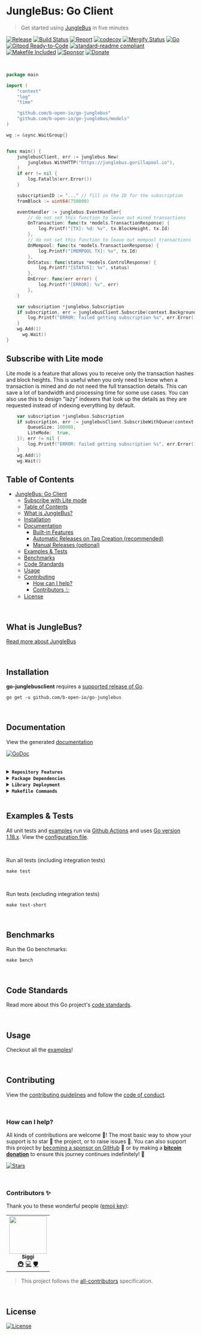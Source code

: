 # JungleBus: Go Client
> Get started using [JungleBus](https://junglebus.gorillapool.io) in five minutes

[![Release](https://img.shields.io/github/release-pre/b-open-io/go-junglebus.svg?logo=github&style=flat&v=2)](https://github.com/b-open-io/go-junglebus/releases)
[![Build Status](https://img.shields.io/github/workflow/status/b-open-io/go-junglebus/run-go-tests?logo=github&v=2)](https://github.com/b-open-io/go-junglebus/actions)
[![Report](https://goreportcard.com/badge/github.com/b-open-io/go-junglebus?style=flat&v=2)](https://goreportcard.com/report/github.com/b-open-io/go-junglebus)
[![codecov](https://codecov.io/gh/b-open-io/go-junglebus/branch/master/graph/badge.svg?v=2)](https://codecov.io/gh/b-open-io/go-junglebus)
[![Mergify Status](https://img.shields.io/endpoint.svg?url=https://api.mergify.com/v1/badges/b-open-io/go-junglebus&style=flat&v=2)](https://mergify.io)
[![Go](https://img.shields.io/github/go-mod/go-version/b-open-io/go-junglebus?v=2)](https://golang.org/)
<br>
[![Gitpod Ready-to-Code](https://img.shields.io/badge/Gitpod-ready--to--code-blue?logo=gitpod&v=2)](https://gitpod.io/#https://github.com/b-open-io/go-junglebus)
[![standard-readme compliant](https://img.shields.io/badge/readme%20style-standard-brightgreen.svg?style=flat&v=2)](https://github.com/RichardLitt/standard-readme)
[![Makefile Included](https://img.shields.io/badge/Makefile-Supported%20-brightgreen?=flat&logo=probot&v=2)](Makefile)
[![Sponsor](https://img.shields.io/badge/sponsor-mrz1836-181717.svg?logo=github&style=flat&v=2)](https://github.com/sponsors/b-open-io)
[![Donate](https://img.shields.io/badge/donate-bitcoin-ff9900.svg?logo=bitcoin&style=flat&v=2)](https://gobitcoinsv.com/#sponsor?utm_source=github&utm_medium=sponsor-link&utm_campaign=go-junglebusclient&utm_term=go-junglebusclient&utm_content=go-junglebusclient)

<br/>

```go
package main

import (
    "context"
    "log"
    "time"

    "github.com/b-open-io/go-junglebus"
    "github.com/b-open-io/go-junglebus/models"
)

wg := &sync.WaitGroup{}


func main() {
    junglebusClient, err := junglebus.New(
        junglebus.WithHTTP("https://junglebus.gorillapool.io"),
    )
    if err != nil {
        log.Fatalln(err.Error())
    }

    subscriptionID := "..." // fill in the ID for the subscription
    fromBlock := uint64(750000)

    eventHandler := junglebus.EventHandler{
        // do not set this function to leave out mined transactions
        OnTransaction: func(tx *models.TransactionResponse) {
            log.Printf("[TX]: %d: %v", tx.BlockHeight, tx.Id)
        },
        // do not set this function to leave out mempool transactions
        OnMempool: func(tx *models.TransactionResponse) {
            log.Printf("[MEMPOOL TX]: %v", tx.Id)
        },
        OnStatus: func(status *models.ControlResponse) {
            log.Printf("[STATUS]: %v", status)
        },
        OnError: func(err error) {
            log.Printf("[ERROR]: %v", err)
        },
    }

    var subscription *junglebus.Subscription
    if subscription, err = junglebusClient.Subscribe(context.Background(), subscriptionID, fromBlock, eventHandler); err != nil {
        log.Printf("ERROR: failed getting subscription %s", err.Error())
    }
    wg.Add(1)
	  wg.Wait()
}
```

## Subscribe with Lite mode
Lite mode is a feature that allows you to receive only the transaction hashes and block heights. This is useful when you only need to know when a transaction is mined and do not need the full transaction details. This can save a lot of bandwidth and processing time for some use cases. You can also use this to design "lazy" indexers that look up the details as they are requested instead of indexing everything by default.

```go
	var subscription *junglebus.Subscription
	if subscription, err := junglebusClient.SubscribeWithQueue(context.Background(), subscriptionID, fromBlock, 0, eventHandler, &junglebus.SubscribeOptions{
		QueueSize: 100000,
		LiteMode:  true,
	}); err != nil {
		log.Printf("ERROR: failed getting subscription %s", err.Error())
	}
	wg.Add(1)
	wg.Wait()
```

## Table of Contents
- [JungleBus: Go Client](#junglebus-go-client)
  - [Subscribe with Lite mode](#subscribe-with-lite-mode)
  - [Table of Contents](#table-of-contents)
  - [What is JungleBus?](#what-is-junglebus)
  - [Installation](#installation)
  - [Documentation](#documentation)
      - [Built-in Features](#built-in-features)
    - [Automatic Releases on Tag Creation (recommended)](#automatic-releases-on-tag-creation-recommended)
    - [Manual Releases (optional)](#manual-releases-optional)
  - [Examples \& Tests](#examples--tests)
  - [Benchmarks](#benchmarks)
  - [Code Standards](#code-standards)
  - [Usage](#usage)
  - [Contributing](#contributing)
    - [How can I help?](#how-can-i-help)
    - [Contributors ✨](#contributors-)
  - [License](#license)

<br/>

## What is JungleBus?
[Read more about JungleBus](https://getjunglebus.io)

<br/>

## Installation

**go-junglebusclient** requires a [supported release of Go](https://golang.org/doc/devel/release.html#policy).
```shell script
go get -u github.com/b-open-io/go-junglebus
```

<br/>

## Documentation
View the generated [documentation](https://pkg.go.dev/github.com/b-open-io/go-junglebus)

[![GoDoc](https://godoc.org/github.com/b-open-io/go-junglebus?status.svg&style=flat&v=2)](https://pkg.go.dev/github.com/b-open-io/go-junglebus)

<br/>

<details>
<summary><strong><code>Repository Features</code></strong></summary>
<br/>

This repository was created using [MrZ's `go-template`](https://github.com/mrz1836/go-template#about)

#### Built-in Features
- Continuous integration via [GitHub Actions](https://github.com/features/actions)
- Build automation via [Make](https://www.gnu.org/software/make)
- Dependency management using [Go Modules](https://github.com/golang/go/wiki/Modules)
- Code formatting using [gofumpt](https://github.com/mvdan/gofumpt) and linting with [golangci-lint](https://github.com/golangci/golangci-lint) and [yamllint](https://yamllint.readthedocs.io/en/stable/index.html)
- Unit testing with [testify](https://github.com/stretchr/testify), [race detector](https://blog.golang.org/race-detector), code coverage [HTML report](https://blog.golang.org/cover) and [Codecov report](https://codecov.io/)
- Releasing using [GoReleaser](https://github.com/goreleaser/goreleaser) on [new Tag](https://git-scm.com/book/en/v2/Git-Basics-Tagging)
- Dependency scanning and updating thanks to [Dependabot](https://dependabot.com) and [Nancy](https://github.com/sonatype-nexus-community/nancy)
- Security code analysis using [CodeQL Action](https://docs.github.com/en/github/finding-security-vulnerabilities-and-errors-in-your-code/about-code-scanning)
- Automatic syndication to [pkg.go.dev](https://pkg.go.dev/) on every release
- Generic templates for [Issues and Pull Requests](https://docs.github.com/en/communities/using-templates-to-encourage-useful-issues-and-pull-requests/configuring-issue-templates-for-your-repository) in Github
- All standard Github files such as `LICENSE`, `CONTRIBUTING.md`, `CODE_OF_CONDUCT.md`, and `SECURITY.md`
- Code [ownership configuration](.github/CODEOWNERS) for Github
- All your ignore files for [vs-code](.editorconfig), [docker](.dockerignore) and [git](.gitignore)
- Automatic sync for [labels](.github/labels.yml) into Github using a pre-defined [configuration](.github/labels.yml)
- Built-in powerful merging rules using [Mergify](https://mergify.io/)
- Welcome [new contributors](.github/mergify.yml) on their first Pull-Request
- Follows the [standard-readme](https://github.com/RichardLitt/standard-readme/blob/master/spec.md) specification
- [Visual Studio Code](https://code.visualstudio.com) configuration with [Go](https://code.visualstudio.com/docs/languages/go)
- (Optional) [Slack](https://slack.com), [Discord](https://discord.com) or [Twitter](https://twitter.com) announcements on new Github Releases
- (Optional) Easily add [contributors](https://allcontributors.org/docs/en/bot/installation) in any Issue or Pull-Request

</details>

<details>
<summary><strong><code>Package Dependencies</code></strong></summary>
<br/>

- [stretchr/testify](https://github.com/stretchr/testify)
</details>

<details>
<summary><strong><code>Library Deployment</code></strong></summary>
<br/>

Releases are automatically created when you create a new [git tag](https://git-scm.com/book/en/v2/Git-Basics-Tagging)!

If you want to manually make releases, please install GoReleaser:

[goreleaser](https://github.com/goreleaser/goreleaser) for easy binary or library deployment to Github and can be installed:
- **using make:** `make install-releaser`
- **using brew:** `brew install goreleaser`

The [.goreleaser.yml](.goreleaser.yml) file is used to configure [goreleaser](https://github.com/goreleaser/goreleaser).

<br/>

### Automatic Releases on Tag Creation (recommended)
Automatic releases via [Github Actions](.github/workflows/release.yml) from creating a new tag:
```shell
make tag version=1.2.3
```

<br/>

### Manual Releases (optional)
Use `make release-snap` to create a snapshot version of the release, and finally `make release` to ship to production (manually).

<br/>

</details>

<details>
<summary><strong><code>Makefile Commands</code></strong></summary>
<br/>

View all `makefile` commands
```shell script
make help
```

List of all current commands:
```text
all                           Runs multiple commands
clean                         Remove previous builds and any cached data
clean-mods                    Remove all the Go mod cache
coverage                      Shows the test coverage
diff                          Show the git diff
generate                      Runs the go generate command in the base of the repo
godocs                        Sync the latest tag with GoDocs
help                          Show this help message
install                       Install the application
install-all-contributors      Installs all contributors locally
install-go                    Install the application (Using Native Go)
install-releaser              Install the GoReleaser application
lint                          Run the golangci-lint application (install if not found)
release                       Full production release (creates release in Github)
release                       Runs common.release then runs godocs
release-snap                  Test the full release (build binaries)
release-test                  Full production test release (everything except deploy)
replace-version               Replaces the version in HTML/JS (pre-deploy)
tag                           Generate a new tag and push (tag version=0.0.0)
tag-remove                    Remove a tag if found (tag-remove version=0.0.0)
tag-update                    Update an existing tag to current commit (tag-update version=0.0.0)
test                          Runs lint and ALL tests
test-ci                       Runs all tests via CI (exports coverage)
test-ci-no-race               Runs all tests via CI (no race) (exports coverage)
test-ci-short                 Runs unit tests via CI (exports coverage)
test-no-lint                  Runs just tests
test-short                    Runs vet, lint and tests (excludes integration tests)
test-unit                     Runs tests and outputs coverage
uninstall                     Uninstall the application (and remove files)
update-contributors           Regenerates the contributors html/list
update-linter                 Update the golangci-lint package (macOS only)
vet                           Run the Go vet application
```
</details>

<br/>

## Examples & Tests
All unit tests and [examples](examples) run via [Github Actions](https://github.com/b-open-io/go-junglebus/actions) and
uses [Go version 1.18.x](https://golang.org/doc/go1.18). View the [configuration file](.github/workflows/run-tests.yml).

<br/>

Run all tests (including integration tests)
```shell script
make test
```

<br/>

Run tests (excluding integration tests)
```shell script
make test-short
```

<br/>

## Benchmarks
Run the Go benchmarks:
```shell script
make bench
```

<br/>

## Code Standards
Read more about this Go project's [code standards](.github/CODE_STANDARDS.md).

<br/>

## Usage
Checkout all the [examples](examples)!

<br/>

## Contributing
View the [contributing guidelines](.github/CONTRIBUTING.md) and follow the [code of conduct](.github/CODE_OF_CONDUCT.md).

<br/>

### How can I help?
All kinds of contributions are welcome :raised_hands:!
The most basic way to show your support is to star :star2: the project, or to raise issues :speech_balloon:.
You can also support this project by [becoming a sponsor on GitHub](https://github.com/sponsors/b-open-io) :clap:
or by making a [**bitcoin donation**](https://gobitcoinsv.com/#sponsor?utm_source=github&utm_medium=sponsor-link&utm_campaign=go-junglebusclient&utm_term=go-junglebusclient&utm_content=go-junglebusclient) to ensure this journey continues indefinitely! :rocket:

[![Stars](https://img.shields.io/github/stars/b-open-io/go-junglebus?label=Please%20like%20us&style=social&v=2)](https://github.com/b-open-io/go-junglebus/stargazers)

<br/>

### Contributors ✨
Thank you to these wonderful people ([emoji key](https://allcontributors.org/docs/en/emoji-key)):

<!-- ALL-CONTRIBUTORS-LIST:START - Do not remove or modify this section -->
<!-- prettier-ignore-start -->
<!-- markdownlint-disable -->
<table>
  <tr>
    <td align="center"><a href="https://github.com/icellan"><img src="https://avatars.githubusercontent.com/u/4411176?v=4?s=100" width="100px;" alt=""/><br /><sub><b>Siggi</b></sub></a><br /><a href="#infra-icellan" title="Infrastructure (Hosting, Build-Tools, etc)">🚇</a> <a href="https://github.com/b-open-io/go-junglebus/commits?author=icellan" title="Code">💻</a> <a href="#security-icellan" title="Security">🛡️</a></td>
  </tr>
</table>

<!-- markdownlint-restore -->
<!-- prettier-ignore-end -->

<!-- ALL-CONTRIBUTORS-LIST:END -->

> This project follows the [all-contributors](https://github.com/all-contributors/all-contributors) specification.

<br/>

## License

[![License](https://img.shields.io/github/license/b-open-io/go-junglebus.svg?style=flat&v=2)](LICENSE)
